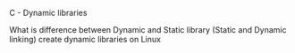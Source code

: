 C - Dynamic libraries

What is difference between Dynamic and Static library (Static and Dynamic linking) create dynamic libraries on Linux
